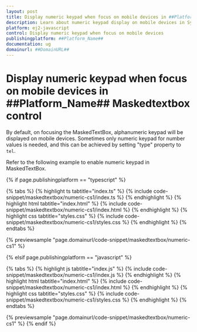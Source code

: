 ```yaml
---
layout: post
title: Display numeric keypad when focus on mobile devices in ##Platform_Name## Maskedtextbox control | Syncfusion
description: Learn about numeric keypad display on mobile devices in Syncfusion ##Platform_Name## Maskedtextbox control of Essential JS 2 and more.
platform: ej2-javascript
control: Display numeric keypad when focus on mobile devices 
publishingplatform: ##Platform_Name##
documentation: ug
domainurl: ##DomainURL##
---
```


# Display numeric keypad when focus on mobile devices in ##Platform_Name## Maskedtextbox control

By default, on focusing the MaskedTextBox, alphanumeric keypad will be displayed on mobile devices. Sometimes only numeric keypad for number values is needed, and this can be achieved by setting "type" property to `tel`.

Refer to the following example to enable numeric keypad in MaskedTextBox.

{% if page.publishingplatform == "typescript" %}

 {% tabs %}
{% highlight ts tabtitle="index.ts" %}
{% include code-snippet/maskedtextbox/numeric-cs1/index.ts %}
{% endhighlight %}
{% highlight html tabtitle="index.html" %}
{% include code-snippet/maskedtextbox/numeric-cs1/index.html %}
{% endhighlight %}
{% highlight css tabtitle="styles.css" %}
{% include code-snippet/maskedtextbox/numeric-cs1/styles.css %}
{% endhighlight %}
{% endtabs %}
        
{% previewsample "page.domainurl/code-snippet/maskedtextbox/numeric-cs1" %}

{% elsif page.publishingplatform == "javascript" %}

{% tabs %}
{% highlight js tabtitle="index.js" %}
{% include code-snippet/maskedtextbox/numeric-cs1/index.js %}
{% endhighlight %}
{% highlight html tabtitle="index.html" %}
{% include code-snippet/maskedtextbox/numeric-cs1/index.html %}
{% endhighlight %}
{% highlight css tabtitle="styles.css" %}
{% include code-snippet/maskedtextbox/numeric-cs1/styles.css %}
{% endhighlight %}
{% endtabs %}

{% previewsample "page.domainurl/code-snippet/maskedtextbox/numeric-cs1" %}
{% endif %}